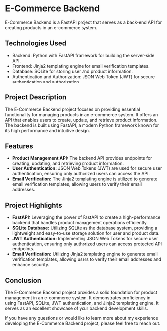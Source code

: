 # E-Commerce Backend

E-Commerce Backend is a FastAPI project that serves as a back-end API for creating products in an e-commerce system.

## Technologies Used

- Backend: Python with FastAPI framework for building the server-side API.
- Frontend: Jinja2 templating engine for email verification templates.
- Database: SQLite for storing user and product information.
- Authentication and Authorization: JSON Web Token (JWT) for secure authentication and authorization.

## Project Description

The E-Commerce Backend project focuses on providing essential functionality for managing products in an e-commerce system. It offers an API that enables users to create, update, and retrieve product information. The backend is built using FastAPI, a modern Python framework known for its high performance and intuitive design.

## Features

- **Product Management API:** The backend API provides endpoints for creating, updating, and retrieving product information.
- **User Authentication:** JSON Web Tokens (JWT) are used for secure user authentication, ensuring only authorized users can access the API.
- **Email Verification:** The Jinja2 templating engine is utilized to generate email verification templates, allowing users to verify their email addresses.

## Project Highlights

- **FastAPI:** Leveraging the power of FastAPI to create a high-performance backend that handles product management operations efficiently.
- **SQLite Database:** Utilizing SQLite as the database system, providing a lightweight and easy-to-use storage solution for user and product data.
- **JWT Authentication:** Implementing JSON Web Tokens for secure user authentication, ensuring only authorized users can access protected API endpoints.
- **Email Verification:** Utilizing Jinja2 templating engine to generate email verification templates, allowing users to verify their email addresses and enhance security.

## Conclusion

The E-Commerce Backend project provides a solid foundation for product management in an e-commerce system. It demonstrates proficiency in using FastAPI, SQLite, JWT authentication, and Jinja2 templating engine. It serves as an excellent showcase of your backend development skills.

If you have any questions or would like to learn more about my experience developing the E-Commerce Backend project, please feel free to reach out.
